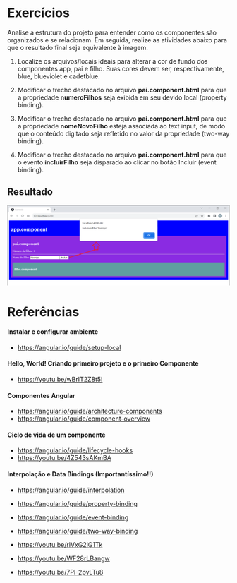 # Exercícios

Analise a estrutura do projeto para entender como os componentes são organizados e se relacionam.
Em seguida, realize as atividades abaixo para que o resultado final seja equivalente à imagem.

1) Localize os arquivos/locais ideais para alterar a cor de fundo dos componentes app, pai e filho.
Suas cores devem ser, respectivamente, blue, blueviolet e cadetblue.

2) Modificar o trecho destacado no arquivo **pai.component.html** para que a propriedade **numeroFilhos** seja exibida em seu devido local (property binding).

3) Modificar o trecho destacado no arquivo **pai.component.html** para que a propriedade **nomeNovoFilho** esteja associada ao text input, de modo que o conteúdo digitado seja refletido no valor da propriedade (two-way binding).

4) Modificar o trecho destacado no arquivo **pai.component.html** para que o evento **incluirFilho** seja disparado ao clicar no botão Incluir (event binding).

## Resultado
![img](https://raw.githubusercontent.com/rodrigo-leonhardt/estudos-estagiarios/main/Semana%2014/Assets/imgResultado.png)

# Referências

#### Instalar e configurar ambiente
- https://angular.io/guide/setup-local

#### Hello, World! Criando primeiro projeto e o primeiro Componente
- https://youtu.be/wBrIT2Z8t5I

#### Componentes Angular
- https://angular.io/guide/architecture-components
- https://angular.io/guide/component-overview

#### Ciclo de vida de um componente
- https://angular.io/guide/lifecycle-hooks
- https://youtu.be/4Z543sAKmBA

#### Interpolação e Data Bindings (Importantíssimo!!)
- https://angular.io/guide/interpolation
- https://angular.io/guide/property-binding
- https://angular.io/guide/event-binding
- https://angular.io/guide/two-way-binding

- https://youtu.be/rlVxG2lG1Tk
- https://youtu.be/WF28rLBangw
- https://youtu.be/7PI-2pvLTu8
